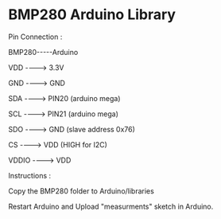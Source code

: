 BMP280 Arduino Library
======================
Pin Connection : 

BMP280-----Arduino

VDD   ----> 3.3V

GND   ----> GND

SDA   ----> PIN20 (arduino mega) 

SCL   ----> PIN21 (arduino mega)

SDO   ----> GND   (slave address 0x76)

CS    ----> VDD   (HIGH for I2C)

VDDIO ----> VDD


Instructions :

Copy the BMP280 folder to Arduino/libraries

Restart Arduino and Upload "measurments" sketch in Arduino.




